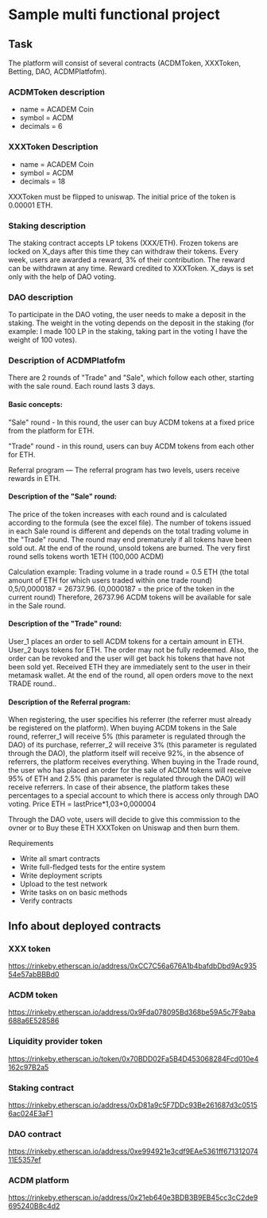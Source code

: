 # Sample multi functional project

## Task
The platform will consist of several contracts (ACDMToken, XXXToken, Betting, DAO, ACDMPlatfofm).
### ACDMToken description 
- name = ACADEM Coin
- symbol = ACDM
- decimals = 6

### XXXToken Description 
- name = ACADEM Coin
- symbol = ACDM
- decimals = 18

XXXToken must be flipped to uniswap. The initial price of the token is 0.00001 ETH.

### Staking description 
The staking contract accepts LP tokens (XXX/ETH). 
Frozen tokens are locked on X_days after this time they can withdraw their tokens. 
Every week, users are awarded a reward, 3% of their contribution. 
The reward can be withdrawn at any time. 
Reward credited to XXXToken.
X_days is set only with the help of DAO voting.

### DAO description
To participate in the DAO voting, the user needs to make a deposit in the staking. 
The weight in the voting depends on the deposit in the staking 
(for example: I made 100 LP in the staking, taking part in the voting I have the weight of 100 votes).

### Description of ACDMPlatfofm
There are 2 rounds of "Trade" and "Sale", which follow each other, starting with the sale round.
Each round lasts 3 days.

#### Basic concepts:
"Sale" round - In this round, the user can buy ACDM tokens at a fixed price from the platform for ETH.


"Trade" round - in this round, users can buy ACDM tokens from each other for ETH.


Referral program — The referral program has two levels, users receive rewards in ETH.

#### Description of the "Sale" round:
The price of the token increases with each round and is calculated according to the formula (see the excel file). 
The number of tokens issued in each Sale round is different and depends on the total trading volume in the "Trade" round. 
The round may end prematurely if all tokens have been sold out. 
At the end of the round, unsold tokens are burned. 
The very first round sells tokens worth 1ETH (100,000 ACDM)


Calculation example: 
Trading volume in a trade round = 0.5 ETH (the total amount of ETH for which users traded within one trade round) 0,5/0,0000187 = 26737.96. 
(0,0000187 = the price of the token in the current round)
Therefore, 26737.96 ACDM tokens will be available for sale in the Sale round.

#### Description of the "Trade" round:
User_1 places an order to sell ACDM tokens for a certain amount in ETH. 
User_2 buys tokens for ETH. The order may not be fully redeemed. 
Also, the order can be revoked and the user will get back his tokens that have not been sold yet. 
Received ETH they are immediately sent to the user in their metamask wallet. 
At the end of the round, all open orders move to the next TRADE round..

#### Description of the Referral program:
When registering, the user specifies his referrer (the referrer must already be registered on the platform).
When buying ACDM tokens in the Sale round, referrer_1 will receive 5% (this parameter is regulated through the DAO) of its purchase, 
referrer_2 will receive 3% (this parameter is regulated through the DAO), the platform itself will receive 92%, in the absence of referrers, 
the platform receives everything.
When buying in the Trade round, the user who has placed an order for the sale of ACDM tokens will receive 95% of ETH and 2.5% 
(this parameter is regulated through the DAO) will receive referrers. 
In case of their absence, the platform takes these percentages to a special account to which there is access only through DAO voting.
Price ETH = lastPrice*1,03+0,000004

Through the DAO vote, users will decide to give this commission to the ovner or to
Buy these ETH XXXToken on Uniswap and then burn them.

Requirements
- Write all smart contracts
- Write full-fledged tests for the entire system
- Write deployment scripts
- Upload to the test network
- Write tasks on on basic methods
- Verify contracts


## Info about deployed contracts

### XXX token
https://rinkeby.etherscan.io/address/0xCC7C56a676A1b4bafdbDbd9Ac93554e57abBBBd0

### ACDM token
https://rinkeby.etherscan.io/address/0x9Fda078095Bd368be59A5c7F9aba688a6E528586

### Liquidity provider token
https://rinkeby.etherscan.io/token/0x70BDD02Fa5B4D453068284Fcd010e4162c97B2a5

### Staking contract
https://rinkeby.etherscan.io/address/0xD81a9c5F7DDc93Be261687d3c05156ac024E3aF1

### DAO contract
https://rinkeby.etherscan.io/address/0xe994921e3cdf9EAe5361ff67131207411E5357ef

### ACDM platform
https://rinkeby.etherscan.io/address/0x21eb640e3BDB3B9EB45cc3cC2de9695240B8c4d2
